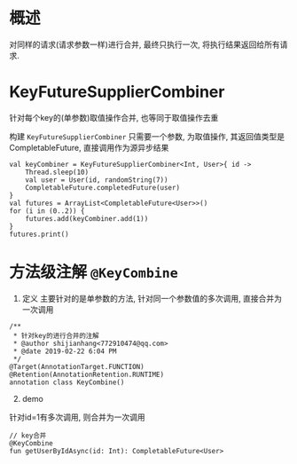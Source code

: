 # 概述

对同样的请求(请求参数一样)进行合并, 最终只执行一次, 将执行结果返回给所有请求.

# KeyFutureSupplierCombiner

针对每个key的(单参数)取值操作合并, 也等同于取值操作去重

构建 `KeyFutureSupplierCombiner` 只需要一个参数, 为取值操作, 其返回值类型是 CompletableFuture, 直接调用作为源异步结果

```
val keyCombiner = KeyFutureSupplierCombiner<Int, User>{ id ->
    Thread.sleep(10)
    val user = User(id, randomString(7))
    CompletableFuture.completedFuture(user)
}
val futures = ArrayList<CompletableFuture<User>>()
for (i in (0..2)) {
    futures.add(keyCombiner.add(1))
}
futures.print()
```


# 方法级注解 `@KeyCombine`

1. 定义
主要针对的是单参数的方法, 针对同一个参数值的多次调用, 直接合并为一次调用

```
/**
 * 针对key的进行合并的注解
 * @author shijianhang<772910474@qq.com>
 * @date 2019-02-22 6:04 PM
 */
@Target(AnnotationTarget.FUNCTION)
@Retention(AnnotationRetention.RUNTIME)
annotation class KeyCombine()
```

2. demo

针对id=1有多次调用, 则合并为一次调用

```
// key合并
@KeyCombine
fun getUserByIdAsync(id: Int): CompletableFuture<User>
```